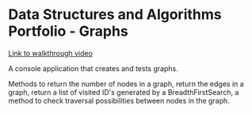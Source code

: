 # Data Structures and Algorithms Portfolio - Graphs

[Link to walkthrough video](https://stummuac-my.sharepoint.com/:v:/g/personal/19092488_stu_mmu_ac_uk/Ef1vGgGhYUlFkfrCTY2NDGYB3VIi060VzlhsZ3ND5uxppg?nav=eyJyZWZlcnJhbEluZm8iOnsicmVmZXJyYWxBcHAiOiJPbmVEcml2ZUZvckJ1c2luZXNzIiwicmVmZXJyYWxBcHBQbGF0Zm9ybSI6IldlYiIsInJlZmVycmFsTW9kZSI6InZpZXciLCJyZWZlcnJhbFZpZXciOiJNeUZpbGVzTGlua0NvcHkifX0&e=hMSFUk)

A console application that creates and tests graphs. 

Methods to return the number of nodes in a graph, return the edges in a graph, return a list of visited ID's generated by a BreadthFirstSearch, a method to check traversal possibilities between nodes in the graph. 
